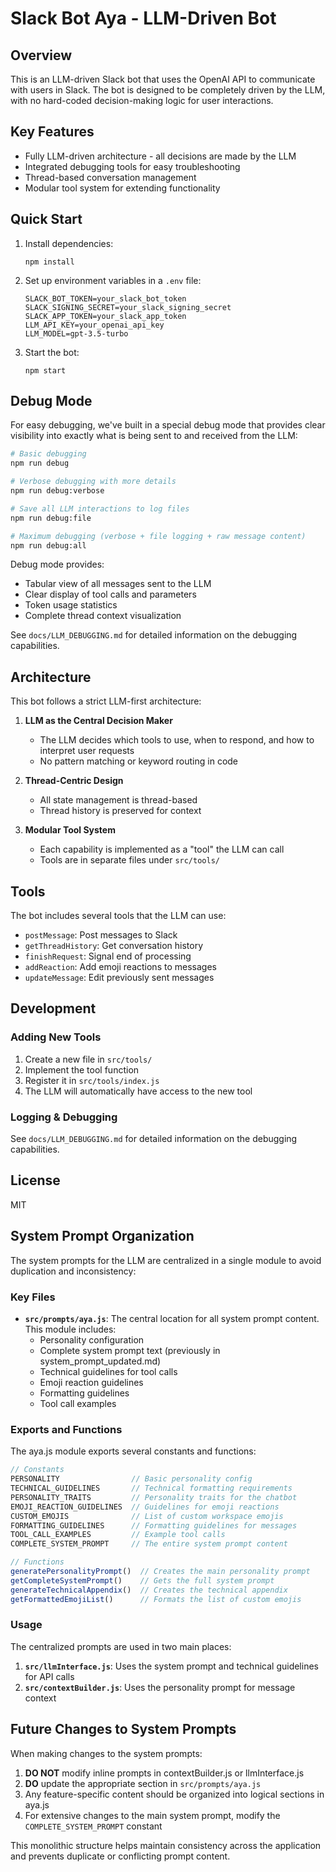 # Slack Bot Aya - LLM-Driven Bot

## Overview

This is an LLM-driven Slack bot that uses the OpenAI API to communicate with users in Slack. The bot is designed to be completely driven by the LLM, with no hard-coded decision-making logic for user interactions.

## Key Features

- Fully LLM-driven architecture - all decisions are made by the LLM
- Integrated debugging tools for easy troubleshooting
- Thread-based conversation management
- Modular tool system for extending functionality

## Quick Start

1. Install dependencies:
   ```
   npm install
   ```

2. Set up environment variables in a `.env` file:
   ```
   SLACK_BOT_TOKEN=your_slack_bot_token
   SLACK_SIGNING_SECRET=your_slack_signing_secret
   SLACK_APP_TOKEN=your_slack_app_token
   LLM_API_KEY=your_openai_api_key
   LLM_MODEL=gpt-3.5-turbo
   ```

3. Start the bot:
   ```
   npm start
   ```

## Debug Mode

For easy debugging, we've built in a special debug mode that provides clear visibility into exactly what is being sent to and received from the LLM:

```bash
# Basic debugging
npm run debug

# Verbose debugging with more details
npm run debug:verbose

# Save all LLM interactions to log files
npm run debug:file

# Maximum debugging (verbose + file logging + raw message content)
npm run debug:all
```

Debug mode provides:
- Tabular view of all messages sent to the LLM
- Clear display of tool calls and parameters
- Token usage statistics
- Complete thread context visualization

See `docs/LLM_DEBUGGING.md` for detailed information on the debugging capabilities.

## Architecture

This bot follows a strict LLM-first architecture:

1. **LLM as the Central Decision Maker**
   - The LLM decides which tools to use, when to respond, and how to interpret user requests
   - No pattern matching or keyword routing in code

2. **Thread-Centric Design**
   - All state management is thread-based
   - Thread history is preserved for context

3. **Modular Tool System**
   - Each capability is implemented as a "tool" the LLM can call
   - Tools are in separate files under `src/tools/`

## Tools

The bot includes several tools that the LLM can use:

- `postMessage`: Post messages to Slack
- `getThreadHistory`: Get conversation history
- `finishRequest`: Signal end of processing
- `addReaction`: Add emoji reactions to messages
- `updateMessage`: Edit previously sent messages

## Development

### Adding New Tools

1. Create a new file in `src/tools/`
2. Implement the tool function
3. Register it in `src/tools/index.js`
4. The LLM will automatically have access to the new tool

### Logging & Debugging

See `docs/LLM_DEBUGGING.md` for detailed information on the debugging capabilities.

## License

MIT

## System Prompt Organization

The system prompts for the LLM are centralized in a single module to avoid duplication and inconsistency:

### Key Files

- **`src/prompts/aya.js`**: The central location for all system prompt content. This module includes:
  - Personality configuration 
  - Complete system prompt text (previously in system_prompt_updated.md)
  - Technical guidelines for tool calls
  - Emoji reaction guidelines
  - Formatting guidelines
  - Tool call examples

### Exports and Functions

The aya.js module exports several constants and functions:

```javascript
// Constants
PERSONALITY                // Basic personality config
TECHNICAL_GUIDELINES       // Technical formatting requirements
PERSONALITY_TRAITS         // Personality traits for the chatbot
EMOJI_REACTION_GUIDELINES  // Guidelines for emoji reactions
CUSTOM_EMOJIS              // List of custom workspace emojis
FORMATTING_GUIDELINES      // Formatting guidelines for messages
TOOL_CALL_EXAMPLES         // Example tool calls
COMPLETE_SYSTEM_PROMPT     // The entire system prompt content

// Functions
generatePersonalityPrompt()  // Creates the main personality prompt
getCompleteSystemPrompt()    // Gets the full system prompt
generateTechnicalAppendix()  // Creates the technical appendix
getFormattedEmojiList()      // Formats the list of custom emojis
```

### Usage

The centralized prompts are used in two main places:

1. **`src/llmInterface.js`**: Uses the system prompt and technical guidelines for API calls
2. **`src/contextBuilder.js`**: Uses the personality prompt for message context

## Future Changes to System Prompts

When making changes to the system prompts:

1. **DO NOT** modify inline prompts in contextBuilder.js or llmInterface.js
2. **DO** update the appropriate section in `src/prompts/aya.js`
3. Any feature-specific content should be organized into logical sections in aya.js
4. For extensive changes to the main system prompt, modify the `COMPLETE_SYSTEM_PROMPT` constant

This monolithic structure helps maintain consistency across the application and prevents duplicate or conflicting prompt content. 